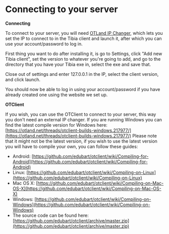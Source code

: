 # Connecting to your server

**Connecting**

To connect to your server, you will need [OTLand IP Changer](https://otland.net/threads/otland-ip-changer.134369/), which lets you set the IP to connect to in the Tibia client and launch it, after which you can use your account/password to log in.

First thing you want to do after installing it, is go to Settings, click "Add new Tibia client", set the version to whatever you're going to add, and go to the directory that you have your Tibia exe in, select the exe and save that.

Close out of settings and enter 127.0.0.1 in the IP, select the client version, and click launch.

You should now be able to log in using your account/password if you have already created one using the website we set up.

**OTClient**

If you wish, you can use the OTClient to connect to your server, this way you don't need an external IP changer. If you are running Windows you can find the latest compile version for Windows here: [https://otland.net/threads/otclient-builds-windows.217977/](https://otland.net/threads/otclient-builds-windows.217977/) Please note that it might not be the latest version, if you wish to use the latest version you will have to compile your own, you can follow these guides:

* Android: [https://github.com/edubart/otclient/wiki/Compiling-for-Android](https://github.com/edubart/otclient/wiki/Compiling-for-Android)
* Linux: [https://github.com/edubart/otclient/wiki/Compiling-on-Linux](https://github.com/edubart/otclient/wiki/Compiling-on-Linux)
* Mac OS X: [https://github.com/edubart/otclient/wiki/Compiling-on-Mac-OS-X](https://github.com/edubart/otclient/wiki/Compiling-on-Mac-OS-X)
* Windows: [https://github.com/edubart/otclient/wiki/Compiling-on-Windows](https://github.com/edubart/otclient/wiki/Compiling-on-Windows)
* The source code can be found here: [https://github.com/edubart/otclient/archive/master.zip](https://github.com/edubart/otclient/archive/master.zip)


